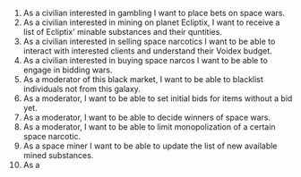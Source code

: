 1) As a civilian interested in gambling I want to place bets on space wars.
2) As a civilian interested in mining on planet Ecliptix, I want to receive a list of Ecliptix' minable substances and their quntities.
3) As a civilian interested in selling space narcotics I want to be able to interact with interested clients and understand their Voidex budget.
4) As a civilian interested in buying space narcos I want to be able to engage in bidding wars.
5) As a moderator of this black market, I want to be able to blacklist individuals not from this galaxy.
6) As a moderator, I want to be able to set initial bids for items without a bid yet.
7) As a moderator, I want to be able to decide winners of space wars.
8) As a moderator, I want to be able to limit monopolization of a certain space narcotic.
9) As a space miner I want to be able to update the list of new available mined substances.
10) As a 
